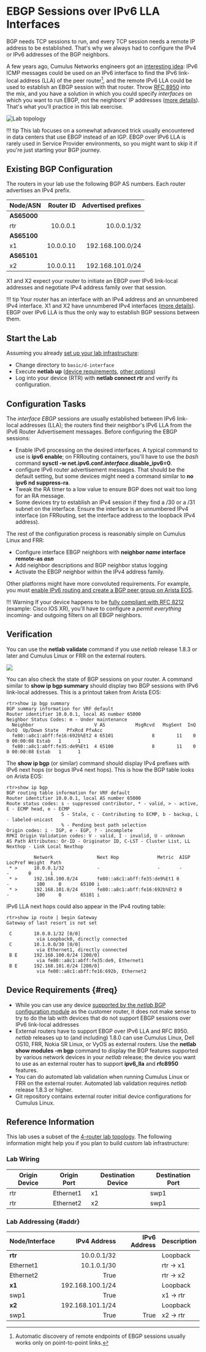 # EBGP Sessions over IPv6 LLA Interfaces

BGP needs TCP sessions to run, and every TCP session needs a remote IP address to be established. That's why we always had to configure the IPv4 or IPv6 addresses of the BGP neighbors.

A few years ago, Cumulus Networks engineers got an [interesting idea](https://blog.ipspace.net/2015/02/bgp-configuration-made-simple-with.html): IPv6 ICMP messages could be used on an IPv6 interface to find the IPv6 link-local address (LLA) of the peer router[^P2P], and the remote IPv6 LLA could be used to establish an EBGP session with that router. Throw [RFC 8950](https://datatracker.ietf.org/doc/html/rfc8950) into the mix, and you have a solution in which you could specify *interfaces* on which you want to run EBGP, not the neighbors' IP addresses ([more details](https://blog.ipspace.net/2022/11/bgp-unnumbered-duct-tape.html)). That's what you'll practice in this lab exercise.

[^P2P]: Automatic discovery of remote endpoints of EBGP sessions usually works only on point-to-point links.

![Lab topology](topology-interface-ebgp.png)

!!! tip
    This lab focuses on a somewhat advanced trick usually encountered in data centers that use EBGP instead of an IGP. EBGP over IPv6 LLA is rarely used in Service Provider environments, so you might want to skip it if you're just starting your BGP journey.

## Existing BGP Configuration

The routers in your lab use the following BGP AS numbers. Each router advertises an IPv4 prefix.

| Node/ASN | Router ID | Advertised prefixes |
|----------|----------:|--------------------:|
| **AS65000** ||
| rtr | 10.0.0.1 | 10.0.0.1/32 |
| **AS65100** ||
| x1 | 10.0.0.10 | 192.168.100.0/24 |
| **AS65101** ||
| x2 | 10.0.0.11 | 192.168.101.0/24 |

X1 and X2 expect your router to initiate an EBGP over IPv6 link-local addresses and negotiate IPv4 address family over that session.

!!! tip
    Your router has an interface with an IPv4 address and an unnumbered IPv4 interface. X1 and X2 have unnumbered IPv4 interfaces ([more details](#addr)). EBGP over IPv6 LLA is thus the only way to establish BGP sessions between them.
    
## Start the Lab

Assuming you already [set up your lab infrastructure](../1-setup.md):

* Change directory to `basic/d-interface`
* Execute **netlab up** ([device requirements](#req), [other options](../external/index.md))
* Log into your device (RTR) with **netlab connect rtr** and verify its configuration.

## Configuration Tasks

The *interface EBGP* sessions are usually established between IPv6 link-local addresses (LLA); the routers find their neighbor's IPv6 LLA from the IPv6 Router Advertisement messages. Before configuring the EBGP sessions:

* Enable IPv6 processing on the desired interfaces. A typical command to use is **ipv6 enable**; on FRRouting containers, you'll have to use the *bash* command **sysctl -w net.ipv6.conf._interface_.disable_ipv6=0**.
* configure IPv6 router advertisement messages. That should be the default setting, but some devices might need a command similar to **‌no ipv6 nd suppress-ra**.
* Tweak the RA timer to a low value to ensure BGP does not wait too long for an RA message.
* Some devices try to establish an IPv4 session if they find a /30 or a /31 subnet on the interface. Ensure the interface is an unnumbered IPv4 interface (on FRRouting, set the interface address to the loopback IPv4 address).

The rest of the configuration process is reasonably simple on Cumulus Linux and FRR:

* Configure interface EBGP neighbors with **neighbor _name_ interface remote-as _asn_**
* Add neighbor descriptions and BGP neighbor status logging
* Activate the EBGP neighbor within the IPv4 address family.

Other platforms might have more convoluted requirements. For example, you must [enable IPv6 routing and create a BGP peer group on Arista EOS](https://blog.ipspace.net/2024/03/arista-interface-ebgp/).

!!! Warning
    If your device happens to be [fully compliant with RFC 8212](https://blog.ipspace.net/2023/06/default-ebgp-policy-rfc-8212.html) (example: Cisco IOS XR), you'll have to configure a *permit everything* incoming- and outgoing filters on all EBGP neighbors.

## Verification

You can use the **netlab validate** command if you use *netlab* release 1.8.3 or later and Cumulus Linux or FRR on the external routers.

![](basic-interface-ebgp-validate.png)

You can also check the state of BGP sessions on your router. A command similar to **show ip bgp summary** should display two BGP sessions with IPv6 link-local addresses. This is a printout taken from Arista EOS:

```
rtr>show ip bgp summary
BGP summary information for VRF default
Router identifier 10.0.0.1, local AS number 65000
Neighbor Status Codes: m - Under maintenance
  Neighbor                      V AS           MsgRcvd   MsgSent  InQ OutQ  Up/Down State   PfxRcd PfxAcc
  fe80::a8c1:abff:fe16:692b%Et2 4 65101              8        11    0    0 00:00:08 Estab   1      1
  fe80::a8c1:abff:fe35:de9%Et1  4 65100              8        11    0    0 00:00:08 Estab   1      1
```

The **show ip bgp** (or similar) command should display IPv4 prefixes with IPv6 next hops (or bogus IPv4 next hops). This is how the BGP table looks on Arista EOS:

```
rtr>show ip bgp
BGP routing table information for VRF default
Router identifier 10.0.0.1, local AS number 65000
Route status codes: s - suppressed contributor, * - valid, > - active, E - ECMP head, e - ECMP
                    S - Stale, c - Contributing to ECMP, b - backup, L - labeled-unicast
                    % - Pending best path selection
Origin codes: i - IGP, e - EGP, ? - incomplete
RPKI Origin Validation codes: V - valid, I - invalid, U - unknown
AS Path Attributes: Or-ID - Originator ID, C-LST - Cluster List, LL Nexthop - Link Local Nexthop

          Network                Next Hop              Metric  AIGP       LocPref Weight  Path
 * >      10.0.0.1/32            -                     -       -          -       0       i
 * >      192.168.100.0/24       fe80::a8c1:abff:fe35:de9%Et1 0       -          100     0       65100 i
 * >      192.168.101.0/24       fe80::a8c1:abff:fe16:692b%Et2 0       -          100     0       65101 i
```

IPv6 LLA next hops could also appear in the IPv4 routing table:

```
rtr>show ip route | begin Gateway
Gateway of last resort is not set

 C        10.0.0.1/32 [0/0]
           via Loopback0, directly connected
 C        10.1.0.0/30 [0/0]
           via Ethernet1, directly connected
 B E      192.168.100.0/24 [200/0]
           via fe80::a8c1:abff:fe35:de9, Ethernet1
 B E      192.168.101.0/24 [200/0]
           via fe80::a8c1:abff:fe16:692b, Ethernet2
```

## Device Requirements {#req}

* While you can use any device [supported by the _netlab_ BGP configuration module](https://netlab.tools/platforms/#platform-routing-support) as the customer router, it does not make sense to try to do the lab with devices that do not support EBGP sessions over IPv6 link-local addresses
* External routers have to support EBGP over IPv6 LLA and RFC 8950. *netlab* releases up to (and including) 1.8.0 can use Cumulus Linux, Dell OS10, FRR, Nokia SR Linux, or VyOS as external routers. Use the **netlab show modules -m bgp** command to display the BGP features supported by various network devices in your *netlab* release; the device you want to use as an external router has to support **ipv6_lla** and **rfc8950** features.
* You can do automated lab validation when running Cumulus Linux or FRR on the external router. Automated lab validation requires _netlab_ release 1.8.3 or higher.
* Git repository contains external router initial device configurations for Cumulus Linux.

## Reference Information

This lab uses a subset of the [4-router lab topology](../external/4-router.md). The following information might help you if you plan to build custom lab infrastructure:

### Lab Wiring

| Origin Device | Origin Port | Destination Device | Destination Port |
|---------------|-------------|--------------------|------------------|
| rtr | Ethernet1 | x1 | swp1 |
| rtr | Ethernet2 | x2 | swp1 |

### Lab Addressing {#addr}

| Node/Interface | IPv4 Address | IPv6 Address | Description |
|----------------|-------------:|-------------:|-------------|
| **rtr** |  10.0.0.1/32 |  | Loopback |
| Ethernet1 | 10.1.0.1/30 |  | rtr -> x1 |
| Ethernet2 | True |  | rtr -> x2 |
| **x1** |  192.168.100.1/24 |  | Loopback |
| swp1 | True |  | x1 -> rtr |
| **x2** |  192.168.101.1/24 |  | Loopback |
| swp1 | True | True | x2 -> rtr |
